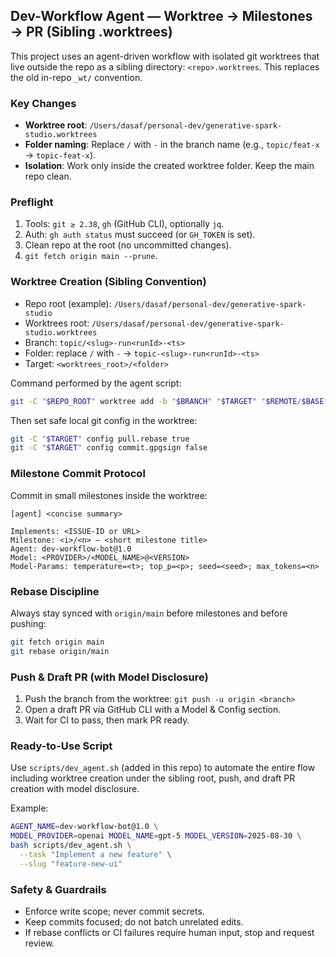 ## Dev-Workflow Agent — Worktree → Milestones → PR (Sibling .worktrees)

This project uses an agent-driven workflow with isolated git worktrees that live outside the repo as a sibling directory: `<repo>.worktrees`. This replaces the old in-repo `_wt/` convention.

### Key Changes

- **Worktree root**: `/Users/dasaf/personal-dev/generative-spark-studio.worktrees`
- **Folder naming**: Replace `/` with `-` in the branch name (e.g., `topic/feat-x` → `topic-feat-x`).
- **Isolation**: Work only inside the created worktree folder. Keep the main repo clean.

### Preflight

1. Tools: `git ≥ 2.38`, `gh` (GitHub CLI), optionally `jq`.
2. Auth: `gh auth status` must succeed (or `GH_TOKEN` is set).
3. Clean repo at the root (no uncommitted changes).
4. `git fetch origin main --prune`.

### Worktree Creation (Sibling Convention)

- Repo root (example): `/Users/dasaf/personal-dev/generative-spark-studio`
- Worktrees root: `/Users/dasaf/personal-dev/generative-spark-studio.worktrees`
- Branch: `topic/<slug>-run<runId>-<ts>`
- Folder: replace `/` with `-` → `topic-<slug>-run<runId>-<ts>`
- Target: `<worktrees_root>/<folder>`

Command performed by the agent script:

```bash
git -C "$REPO_ROOT" worktree add -b "$BRANCH" "$TARGET" "$REMOTE/$BASE"
```

Then set safe local git config in the worktree:

```bash
git -C "$TARGET" config pull.rebase true
git -C "$TARGET" config commit.gpgsign false
```

### Milestone Commit Protocol

Commit in small milestones inside the worktree:

```
[agent] <concise summary>

Implements: <ISSUE-ID or URL>
Milestone: <i>/<n> – <short milestone title>
Agent: dev-workflow-bot@1.0
Model: <PROVIDER>/<MODEL_NAME>@<VERSION>
Model-Params: temperature=<t>; top_p=<p>; seed=<seed>; max_tokens=<n>
```

### Rebase Discipline

Always stay synced with `origin/main` before milestones and before pushing:

```bash
git fetch origin main
git rebase origin/main
```

### Push & Draft PR (with Model Disclosure)

1. Push the branch from the worktree: `git push -u origin <branch>`
2. Open a draft PR via GitHub CLI with a Model & Config section.
3. Wait for CI to pass, then mark PR ready.

### Ready-to-Use Script

Use `scripts/dev_agent.sh` (added in this repo) to automate the entire flow including worktree creation under the sibling root, push, and draft PR creation with model disclosure.

Example:

```bash
AGENT_NAME=dev-workflow-bot@1.0 \
MODEL_PROVIDER=openai MODEL_NAME=gpt-5 MODEL_VERSION=2025-08-30 \
bash scripts/dev_agent.sh \
  --task "Implement a new feature" \
  --slug "feature-new-ui"
```

### Safety & Guardrails

- Enforce write scope; never commit secrets.
- Keep commits focused; do not batch unrelated edits.
- If rebase conflicts or CI failures require human input, stop and request review.
